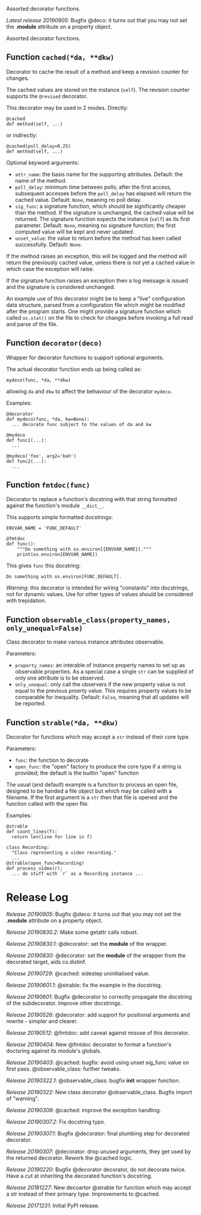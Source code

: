 Assorted decorator functions.


*Latest release 20190905*:
Bugfix @deco: it turns out that you may not set the .__module__ attribute on a property object.

Assorted decorator functions.

## Function `cached(*da, **dkw)`

Decorator to cache the result of a method and keep a revision
counter for changes.

The cached values are stored on the instance (`self`).
The revision counter supports the `@revised` decorator.

This decorator may be used in 2 modes.
Directly:

    @cached
    def method(self, ...)

or indirectly:

    @cached(poll_delay=0.25)
    def method(self, ...)

Optional keyword arguments:
* `attr_name`: the basis name for the supporting attributes.
  Default: the name of the method.
* `poll_delay`: minimum time between polls; after the first
  access, subsequent accesses before the `poll_delay` has elapsed
  will return the cached value.
  Default: `None`, meaning no poll delay.
* `sig_func`: a signature function, which should be significantly
  cheaper than the method. If the signature is unchanged, the
  cached value will be returned. The signature function
  expects the instance (`self`) as its first parameter.
  Default: `None`, meaning no signature function;
  the first computed value will be kept and never updated.
* `unset_value`: the value to return before the method has been
  called successfully.
  Default: `None`.

If the method raises an exception, this will be logged and
the method will return the previously cached value,
unless there is not yet a cached value
in which case the exception will raise.

If the signature function raises an exception
then a log message is issued and the signature is considered unchanged.

An example use of this decorator might be to keep a "live"
configuration data structure, parsed from a configuration
file which might be modified after the program starts. One
might provide a signature function which called `os.stat()` on
the file to check for changes before invoking a full read and
parse of the file.

## Function `decorator(deco)`

Wrapper for decorator functions to support optional arguments.

The actual decorator function ends up being called as:

    mydeco(func, *da, **dkw)

allowing `da` and `dkw` to affect the behaviour of the decorator `mydeco`.

Examples:

    @decorator
    def mydeco(func, *da, kw=None):
      ... decorate func subject to the values of da and kw

    @mydeco
    def func1(...):
      ...

    @mydeco('foo', arg2='bah')
    def func2(...):
      ...

## Function `fmtdoc(func)`

Decorator to replace a function's docstring with that string
formatted against the function's module `__dict__`.

This supports simple formatted docstrings:

    ENVVAR_NAME = 'FUNC_DEFAULT'

    @fmtdoc
    def func():
        """Do something with os.environ[{ENVVAR_NAME}]."""
        print(os.environ[ENVVAR_NAME])

This gives `func` this docstring:

    Do something with os.environ[FUNC_DEFAULT].

*Warning*: this decorator is intended for wiring "constants"
into docstrings, not for dynamic values. Use for other types
of values should be considered with trepidation.

## Function `observable_class(property_names, only_unequal=False)`

Class decorator to make various instance attributes observable.

Parameters:
* `property_names`:
  an interable of instance property names to set up as
  observable properties. As a special case a single `str` can
  be supplied of only one attribute is to be observed.
* `only_unequal`:
  only call the observers if the new property value is not
  equal to the previous proerty value. This requires property
  values to be comparable for inequality.
  Default: `False`, meaning that all updates will be reported.

## Function `strable(*da, **dkw)`

Decorator for functions which may accept a `str`
instead of their core type.

Parameters:
* `func`: the function to decorate
* `open_func`: the "open" factory to produce the core type
  if a string is provided;
  the default is the builtin "open" function

The usual (and default) example is a function to process an
open file, designed to be handed a file object but which may
be called with a filename. If the first argument is a `str`
then that file is opened and the function called with the
open file.

Examples:

    @strable
    def count_lines(f):
      return len(line for line in f)

    class Recording:
      "Class representing a video recording."
      ...
    @strable(open_func=Recording)
    def process_video(r):
      ... do stuff with `r` as a Recording instance ...



# Release Log

*Release 20190905*:
Bugfix @deco: it turns out that you may not set the .__module__ attribute on a property object.

*Release 20190830.2*:
Make some getattr calls robust.

*Release 20190830.1*:
@decorator: set the __module__ of the wrapper.

*Release 20190830*:
@decorator: set the __module__ of the wrapper from the decorated target, aids cs.distinf.

*Release 20190729*:
@cached: sidestep uninitialised value.

*Release 20190601.1*:
@strable: fix the example in the docstring.

*Release 20190601*:
Bugfix @decorator to correctly propagate the docstring of the subdecorator.
Improve other docstrings.

*Release 20190526*:
@decorator: add support for positional arguments and rewrite - simpler and clearer.

*Release 20190512*:
@fmtdoc: add caveat against misuse of this decorator.

*Release 20190404*:
New @fmtdoc decorator to format a function's doctsring against its module's globals.

*Release 20190403*:
@cached: bugfix: avoid using unset sig_func value on first pass.
@observable_class: further tweaks.

*Release 20190322.1*:
@observable_class: bugfix __init__ wrapper function.

*Release 20190322*:
New class decorator @observable_class.
Bugfix import of "warning".

*Release 20190309*:
@cached: improve the exception handling.

*Release 20190307.2*:
Fix docstring typo.

*Release 20190307.1*:
Bugfix @decorator: final plumbing step for decorated decorator.

*Release 20190307*:
@decorator: drop unused arguments, they get used by the returned decorator.
Rework the @cached logic.

*Release 20190220*:
Bugfix @decorator decorator, do not decorate twice.
Have a cut at inheriting the decorated function's docstring.

*Release 20181227*:
New decoartor @strable for function which may accept a str instead of their primary type.
Improvements to @cached.

*Release 20171231*:
Initial PyPI release.
